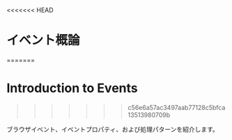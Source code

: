 <<<<<<< HEAD
# イベント概論
=======
# Introduction to Events
>>>>>>> c56e6a57ac3497aab77128c5bfca13513980709b

ブラウザイベント、イベントプロパティ、および処理パターンを紹介します。
